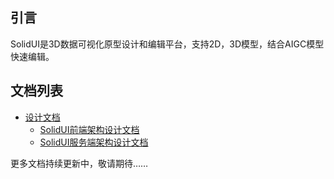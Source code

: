 ## 引言

SolidUI是3D数据可视化原型设计和编辑平台，支持2D，3D模型，结合AIGC模型快速编辑。

## 文档列表

* [设计文档](设计文档)
  * [SolidUI前端架构设计文档](设计文档/SolidUI前端架构设计文档/README.md)
  * [SolidUI服务端架构设计文档](设计文档/ServerArchitecture/README.md)

更多文档持续更新中，敬请期待……